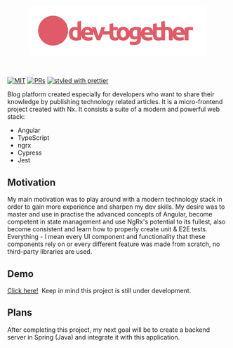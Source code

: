 <p align="center">
 <img width="80%" height="80%" src="https://raw.githubusercontent.com/gitsobek/dev-together-nx/main/logo.png?sanitize=true">
</p>
&nbsp;

[![MIT](https://img.shields.io/packagist/l/doctrine/orm.svg?style=flat-square)]()
[![PRs](https://img.shields.io/badge/PRs-welcome-brightgreen.svg?style=flat-square)]()
[![styled with prettier](https://img.shields.io/badge/styled_with-prettier-ff69b4.svg?style=flat-square)](https://github.com/prettier/prettier)

Blog platform created especially for developers who want to share their knowledge by publishing technology related articles. It is a micro-frontend project created with Nx. It consists a suite of a modern and powerful web stack:

- Angular
- TypeScript
- ngrx
- Cypress
- Jest

## Motivation

My main motivation was to play around with a modern technology stack in order to gain more experience and sharpen my dev skills. My desire was to master and use in practise the advanced concepts of Angular, become competent in state management and use NgRx's potential to its fullest, also become consistent and learn how to properly create unit & E2E tests. Everything - I mean every UI component and functionality that these components rely on or every different feature was made from scratch, no third-party libraries are used.

## Demo
[Click here!](https://dev-together-d9f89.web.app/)&nbsp; Keep in mind this project is still under development.

## Plans
After completing this project, my next goal will be to create a backend server in Spring (Java) and integrate it with this application.